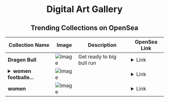 <div align="center">

# Digital Art Gallery

## Trending Collections on OpenSea

| Collection Name                       | Image                                                                                     | Description                       | OpenSea Link                                                                                          |
|---------------------------------------|-------------------------------------------------------------------------------------------|-----------------------------------|--------------------------------------------------------------------------------------------------------|
| **Dragon Bull** | ![Image](https://i.seadn.io/s/raw/files/393321af36ce9474986a15e2a8bb9411.jpg?w=500&auto=format?w=200&auto=format) | Get ready to big bull run | <details><summary>Link</summary>[Dragon Bull](https://opensea.io/collection/dragon-bull-4)</details> |
| **<details><summary>women footballe...</summary>women footballer</details>** | ![Image](https://i.seadn.io/s/raw/files/14e5d5c082ff0c3ae532cff3a6e3542e.jpg?w=500&auto=format?w=200&auto=format) |  | <details><summary>Link</summary>[women footballer](https://opensea.io/collection/women-footballer)</details> |
| **women** | ![Image](https://i.seadn.io/s/raw/files/3672fabb370d21d52129825134091d90.jpg?w=500&auto=format?w=200&auto=format) |  | <details><summary>Link</summary>[women](https://opensea.io/collection/women-220)</details> |

</div>